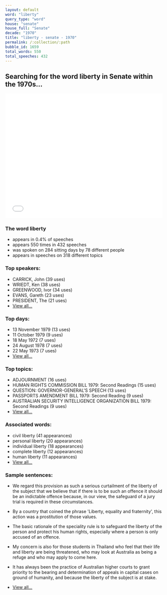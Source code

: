 ```yaml
---
layout: default
word: "liberty"
query_type: "word"
house: "senate"
house_full: "Senate"
decade: "1970"
title: "liberty - senate - 1970"
permalink: /:collection/:path
bubble_id: 1659
total_words: 550
total_speeches: 432
---
```



## Searching for the word **liberty** in Senate within the 1970s...

<iframe width="100%" height="400" frameborder="0" scrolling="no" src="//plot.ly/~wragge/1659.embed"></iframe>

### The word **liberty**

* appears in 0.4% of speeches
* appears 550 times in 432 speeches
* was spoken on 284 sitting days by 78 different people
* appears in speeches on 318 different topics

### Top speakers:

* CARRICK, John (39 uses)
* WRIEDT, Ken (38 uses)
* GREENWOOD, Ivor (34 uses)
* EVANS, Gareth (23 uses)
* PRESIDENT, The (21 uses)
* [View all...](speakers/)


### Top days:

* 13 November 1979 (13 uses)
* 11 October 1979 (9 uses)
* 18 May 1972 (7 uses)
* 24 August 1978 (7 uses)
* 22 May 1973 (7 uses)
* [View all...](days/)


### Top topics:

* ADJOURNMENT (16 uses)
* HUMAN RIGHTS COMMISSION BILL 1979: Second Readings (15 uses)
* QUESTION: GOVERNOR-GENERAL'S SPEECH (13 uses)
* PASSPORTS AMENDMENT BILL 1979: Second Reading (9 uses)
* AUSTRALIAN SECURITY INTELLIGENCE ORGANIZATION BILL 1979: Second Readings (9 uses)
* [View all...](topics/)


### Associated words:

* civil liberty (41 appearances)
* personal liberty (20 appearances)
* individual liberty (18 appearances)
* complete liberty (12 appearances)
* human liberty (11 appearances)
* [View all...](collocations/)


### Sample sentences:

* We regard this provision as such a serious curtailment of the <span class="highlight">liberty</span> of the subject that we believe that if there is to be such an offence it should be an indictable offence because, in our view, the safeguard of a jury trial is required in these circumstances.

* By a country that coined the phrase '<span class="highlight">Liberty</span>, equality and fraternity', this action was a prostitution of those values.

* The basic rationale of the speciality rule is to safeguard the <span class="highlight">liberty</span> of the person and protect his human rights, especially where a person is only accused of an offence.

* My concern is also for those students in Thailand who feel that their life and <span class="highlight">liberty</span> are being threatened, who may look at Australia as being a refuge and who may apply to come here.

* It has always been the practice of Australian higher courts to grant priority to the bearing and determination of appeals in capital cases on ground of humanity, and because the <span class="highlight">liberty</span> of the subject is at stake.

* [View all...](contexts/)
